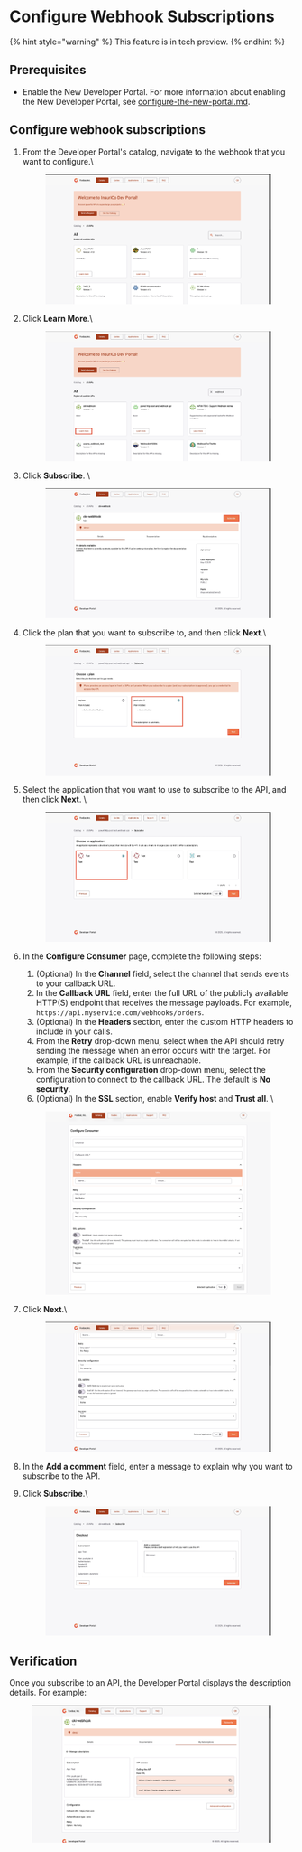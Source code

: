 # Configure Webhook Subscriptions

{% hint style="warning" %}
This feature is in tech preview.
{% endhint %}

## Prerequisites&#x20;

* Enable the New Developer Portal. For more information about enabling the New Developer Portal, see [configure-the-new-portal.md](configure-the-new-portal.md "mention").

## Configure webhook subscriptions&#x20;

1.  From the Developer Portal's catalog, navigate to the webhook that you want to configure.\


    <figure><img src="../../.gitbook/assets/image (331).png" alt=""><figcaption></figcaption></figure>
2.  Click **Learn More**.\


    <figure><img src="../../.gitbook/assets/805EA5C8-A387-48A8-962F-8BAF3149889F.jpeg" alt=""><figcaption></figcaption></figure>
3.  Click **Subscribe**. \


    <figure><img src="../../.gitbook/assets/E4E7D948-D35F-4E44-A370-DF4E3D384B10_1_201_a.jpeg" alt=""><figcaption></figcaption></figure>
4.  Click the plan that you want to subscribe to, and then click **Next**.\


    <figure><img src="../../.gitbook/assets/622A15C9-2CBA-4959-9F9E-6F5CF8A8B548.jpeg" alt=""><figcaption></figcaption></figure>
5.  Select the application that you want to use to subscribe to the API, and then click **Next**. \


    <figure><img src="../../.gitbook/assets/35DBD082-6975-44A2-90E6-DD6C5F5BBA59.jpeg" alt=""><figcaption></figcaption></figure>
6.  In the **Configure Consumer** page, complete the following steps:

    1. (Optional) In the **Channel** field, select the channel that sends events to your callback URL.
    2. In the **Callback URL** field, enter the full URL of the publicly available HTTP(S) endpoint that receives the message payloads. For example, `https://api.myservice.com/webhooks/orders`.
    3. (Optional) In the **Headers** section, enter the custom HTTP headers to include in your calls.
    4. From the **Retry** drop-down menu, select when the API should retry sending the message when an error occurs with the target. For example, if the callback URL is unreachable.
    5. From the **Security configuration** drop-down menu, select the configuration to connect to the callback URL. The default is **No security**.
    6. (Optional) In the **SSL** section, enable **Verify host** and **Trust all**. \


    <figure><img src="../../.gitbook/assets/image (332).png" alt=""><figcaption></figcaption></figure>
7.  Click **Next**.\


    <figure><img src="../../.gitbook/assets/E64B2895-B6B3-43C2-BE7A-DD162CC6E029.jpeg" alt=""><figcaption></figcaption></figure>
8. In the **Add a comment** field, enter a message to explain why you want to subscribe to the API.&#x20;
9.  Click **Subscribe**.\


    <figure><img src="../../.gitbook/assets/11C5B4EE-F95D-4A58-A9FC-51BD9FF03EC1 (1).jpeg" alt=""><figcaption></figcaption></figure>

## Verification&#x20;

Once you subscribe to an API, the Developer Portal displays the description details. For example:

<figure><img src="../../.gitbook/assets/image (333).png" alt=""><figcaption></figcaption></figure>
